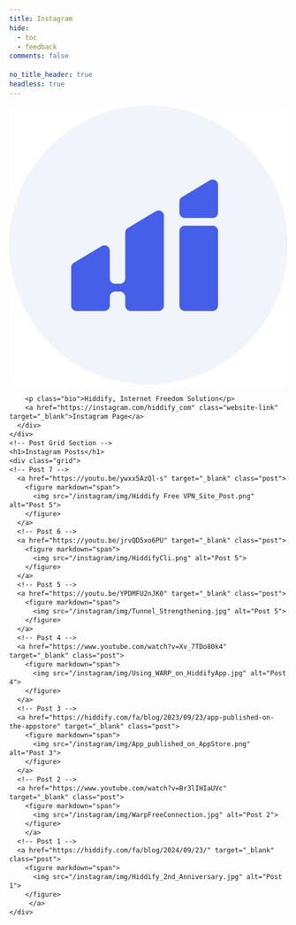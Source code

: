 ```yaml
---
title: Instagram
hide:
  - toc
  - feedback
comments: false

no_title_header: true
headless: true
---
```


<link rel="stylesheet" href="/instagram/styles.css">
 <div class="instagram">
    <!-- Profile Section -->
    <div class="profile-section">
      <div class="profile-picture">
        <img src="/instagram/img/HiddifyLogo.jpg" alt="Profile Picture">
     
 </div>
      <div class="profile-info">
        
        <p class="bio">Hiddify, Internet Freedom Solution</p>
        <a href="https://instagram.com/hiddify_com" class="website-link" target="_blank">Instagram Page</a>
      </div>
    </div>
    <!-- Post Grid Section -->
    <h1>Instagram Posts</h1>
    <div class="grid">
    <!-- Post 7 -->
      <a href="https://youtu.be/ywxx5AzQl-s" target="_blank" class="post">
        <figure markdown="span">
          <img src="/instagram/img/Hiddify Free VPN_Site_Post.png" alt="Post 5">
        </figure>
      </a>
      <!-- Post 6 -->
      <a href="https://youtu.be/jrvQD5xo6PU" target="_blank" class="post">
        <figure markdown="span">
          <img src="/instagram/img/HiddifyCli.png" alt="Post 5">
        </figure>
      </a>
      <!-- Post 5 -->
      <a href="https://youtu.be/YPDMFU2nJK0" target="_blank" class="post">
        <figure markdown="span">
          <img src="/instagram/img/Tunnel_Strengthening.jpg" alt="Post 5">
        </figure>
      </a>
      <!-- Post 4 -->
      <a href="https://www.youtube.com/watch?v=Xv_7TDo80k4" target="_blank" class="post">
        <figure markdown="span">
          <img src="/instagram/img/Using_WARP_on_HiddifyApp.jpg" alt="Post 4">
        </figure>
      </a>
      <!-- Post 3 -->
      <a href="https://hiddify.com/fa/blog/2023/09/23/app-published-on-the-appstore" target="_blank" class="post">
        <figure markdown="span">
          <img src="/instagram/img/App_published_on_AppStore.png" alt="Post 3">
        </figure>
      </a>
      <!-- Post 2 -->
      <a href="https://www.youtube.com/watch?v=Br3lIHIaUVc" target="_blank" class="post">
        <figure markdown="span">
          <img src="/instagram/img/WarpFreeConnection.jpg" alt="Post 2">
        </figure>
        </a>
      <!-- Post 1 -->
      <a href="https://hiddify.com/fa/blog/2024/09/23/" target="_blank" class="post">
        <figure markdown="span">
          <img src="/instagram/img/Hiddify_2nd_Anniversary.jpg" alt="Post 1">
        </figure>
         </a>
    </div>
  </div>
